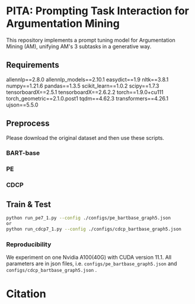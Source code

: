 # PITA:  Prompting Task Interaction for Argumentation Mining
This repository implements a prompt tuning model for Argumentation Mining (AM), unifying AM's 3 subtasks in a generative way. 

## Requirements
allennlp==2.8.0
allennlp_models==2.10.1
easydict==1.9
nltk==3.8.1
numpy==1.21.6
pandas==1.3.5
scikit_learn==1.0.2
scipy==1.7.3
tensorboardX==2.5.1
tensorboardX==2.6.2.2
torch==1.9.0+cu111
torch_geometric==2.1.0.post1
tqdm==4.62.3
transformers==4.26.1
ujson==5.5.0

## Preprocess

Please download the original dataset and then use these scripts.

### BART-base


### PE



### CDCP


## Train & Test

```sh
python run_pe7_1.py --config ./configs/pe_bartbase_graph5.json
or
python run_cdcp7_1.py --config ./configs/cdcp_bartbase_graph5.json
```

### Reproducibility

We experiment on one Nvidia A100(40G) with CUDA version $11.1$. 
All parameters are in json files, i.e. `configs/pe_bartbase_graph5.json` and `configs/cdcp_bartbase_graph5.json` .


# Citation

